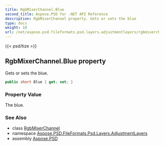 ```yaml
---
title: RgbMixerChannel.Blue
second_title: Aspose.PSD for .NET API Reference
description: RgbMixerChannel property. Gets or sets the blue
type: docs
weight: 10
url: /net/aspose.psd.fileformats.psd.layers.adjustmentlayers/rgbmixerchannel/blue/
---
```

{{< psd/tize >}}
## RgbMixerChannel.Blue property

Gets or sets the blue.

```csharp
public short Blue { get; set; }
```

### Property Value

The blue.

### See Also

* class [RgbMixerChannel](../)
* namespace [Aspose.PSD.FileFormats.Psd.Layers.AdjustmentLayers](../../rgbmixerchannel/)
* assembly [Aspose.PSD](../../../)



